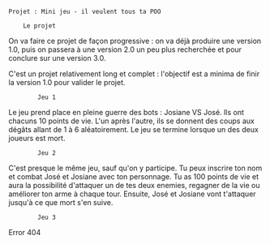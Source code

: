  	Projet : Mini jeu - il veulent tous ta POO 

 		Le projet

On va faire ce projet de façon progressive : on va déjà produire une version 1.0, puis on passera à une version 2.0 un peu plus recherchée et pour conclure sur une version 3.0.

C'est un projet relativement long et complet : l'objectif est a minima de finir la version 1.0 pour valider le projet.

			Jeu 1

Le jeu prend place en pleine guerre des bots : Josiane VS José. Ils ont chacuns 10 points de vie. L'un après l'autre, ils se donnent des coups aux dégâts allant de 1 à 6 aléatoirement. Le jeu se termine lorsque un des deux joueurs est mort.

			Jeu 2

C'est presque le même jeu, sauf qu'on y participe. Tu peux inscrire ton nom et combat José et Josiane avec ton personnage. Tu as 100 points de vie et aura la possibilité d'attaquer un de tes deux enemies, regagner de la vie ou améliorer ton arme à chaque tour. Ensuite, José et Josiane vont t'attaquer jusqu'à ce que mort s'en suive.

			Jeu 3

Error 404
